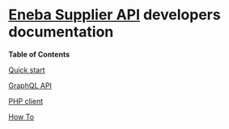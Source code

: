# [Eneba Supplier API](https://www.eneba.com/sell-with-eneba) developers documentation

**Table of Contents**

[Quick start](docs/QUICKSTART.md)

[GraphQL API](docs/API.md)

[PHP client](docs/PHP.md)

[How To](docs/howto/README.md)
